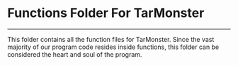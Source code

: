 # Functions Folder For TarMonster
<hr>
This folder contains all the function files for TarMonster.
Since the vast majority of our program code resides inside functions, this folder can be considered the heart and soul of the program.
